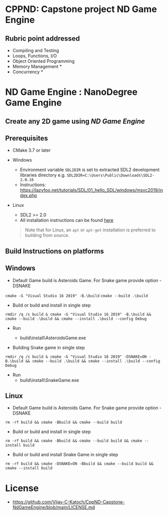# CPPND: Capstone project ND Game Engine

## Rubric point addressed
* Compiling and Testing
* Loops, Functions, I/O
* Object Oriented Programming
* Memory Management
  *
* Concurrency
  *
  
# ND Game Engine : NanoDegree Game Engine  

## Create any 2D game using *ND Game Engine*

Prerequisites
--------------
* CMake 3.7 or later
* Windows
  * Environment variable `SDL2DIR` is set to extracted SDL2 development libraries directory e.g.
    `SDL2DIR=C:\Users\Public\Downloads\SDL2-2.0.16` 
  * Instructions: https://lazyfoo.net/tutorials/SDL/01_hello_SDL/windows/msvc2019/index.php
  
* Linux
  * SDL2 >= 2.0
  * All installation instructions can be found [here](https://wiki.libsdl.org/Installation)
  >Note that for Linux, an `apt` or `apt-get` installation is preferred to building from source. 


## Build Instructions on platforms
Windows 
--------------
* Default Game build is Asteroids Game. For Snake game provide option -DSNAKE

`cmake -G "Visual Studio 16 2019" -B.\build`
`cmake --build .\build`

* Build or build and install in single step
```
rmdir /q /s build & cmake -G "Visual Studio 16 2019" -B.\build && cmake --build .\build && cmake --install .\build --config Debug
```
* Run
  * build\install\AsteroidsGame.exe

 
* Building Snake game in  single step 
```
rmdir /q /s build & cmake -G "Visual Studio 16 2019" -DSNAKE=ON -B.\build && cmake --build .\build && cmake --install .\build --config Debug
```
* Run
  * build\install\SnakeGame.exe

Linux
--------------
* Default Game build is Asteroids Game. For Snake game provide option -DSNAKE

`rm -rf build && cmake -Bbuild && cmake --build build`

* Build or build and install in single step
```
rm -rf build && cmake -Bbuild && cmake --build build && cmake --install build
```

* Build or build and install Snake Game in single step
```
rm -rf build && cmake -DSNAKE=ON -Bbuild && cmake --build build && cmake --install build
```


# License
* https://github.com/Vijay-C-Katoch/CppND-Capstone-NdGameEngine/blob/main/LICENSE.md
